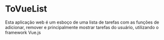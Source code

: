 # ToVueList

Esta aplicação web é um esboço de uma lista de tarefas com as funções de adicionar, remover e principalmente mostrar tarefas do usuário, utilizando o framework Vue.js